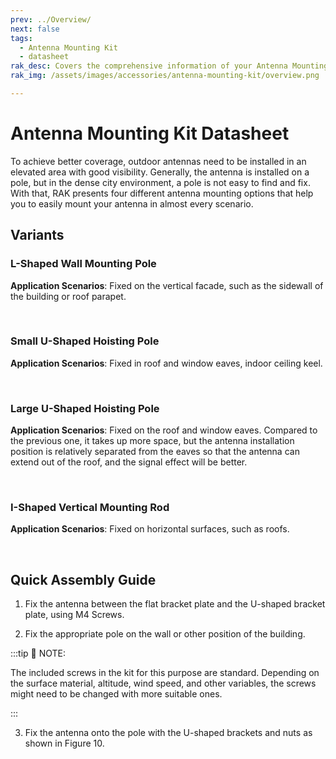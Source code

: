 ```yaml
---
prev: ../Overview/
next: false
tags:
  - Antenna Mounting Kit
  - datasheet
rak_desc: Covers the comprehensive information of your Antenna Mounting Kit to help you in using it. This information includes technical specifications, characteristics, and requirements.
rak_img: /assets/images/accessories/antenna-mounting-kit/overview.png

---
```


# Antenna Mounting Kit Datasheet

To achieve better coverage, outdoor antennas need to be installed in an elevated area with good visibility. Generally, the antenna is installed on a pole, but in the dense city environment, a pole is not easy to find and fix. With that, RAK presents four different antenna mounting options that help you to easily mount your antenna in almost every scenario.

## Variants

### L-Shaped Wall Mounting Pole

<b>Application Scenarios</b>: Fixed on the vertical facade, such as the sidewall of the building or roof parapet.

<rk-img
  src="/assets/images/accessories/antenna-mounting-kit/1.png"
  width="60%"
  caption="L-shaped wall mounting pole dimensions in mm"
/>

<br>

<rk-img
  src="/assets/images/accessories/antenna-mounting-kit/2.png"
  width="50%"
  caption="L-shaped wall mounting pole example application"
/>

### Small U-Shaped Hoisting Pole

<b>Application Scenarios</b>: Fixed in roof and window eaves, indoor ceiling keel.

<rk-img
  src="/assets/images/accessories/antenna-mounting-kit/3.png"
  width="40%"
  caption="Small U-shaped hoisting pole dimensions in mm"
/>

<br>

<rk-img
  src="/assets/images/accessories/antenna-mounting-kit/4.png"
  width="50%"
  caption="Small U-shaped hoisting pole example application"
/>

### Large U-Shaped Hoisting Pole

<b>Application Scenarios</b>: Fixed on the roof and window eaves. Compared to the previous one, it takes up more space, but the antenna installation position is relatively separated from the eaves so that the antenna can extend out of the roof, and the signal effect will be better.

<rk-img
  src="/assets/images/accessories/antenna-mounting-kit/5.png"
  width="60%"
  caption="Large U-shaped hoisting pole dimensions in mm"
/>

<br>

<rk-img
  src="/assets/images/accessories/antenna-mounting-kit/6.png"
  width="60%"
  caption="Large U-shaped hoisting pole example application"
/>

### I-Shaped Vertical Mounting Rod

<b>Application Scenarios</b>: Fixed on horizontal surfaces, such as roofs.

<rk-img
  src="/assets/images/accessories/antenna-mounting-kit/7.png"
  width="40%"
  caption="I-shaped vertical Mounting rod dimensions in mm"
/>

<br>

<rk-img
  src="/assets/images/accessories/antenna-mounting-kit/8.png"
  width="50%"
  caption="I-shaped vertical Mounting rod example application"
/>

## Quick Assembly Guide

1. Fix the antenna between the flat bracket plate and the U-shaped bracket plate, using M4 Screws.

<rk-img
  src="/assets/images/accessories/antenna-mounting-kit/9.png"
  width="55%"
  caption="Positioning and fixing the antenna in the brackets"
/>

2. Fix the appropriate pole on the wall or other position of the building. 

:::tip 📝 NOTE:

The included screws in the kit for this purpose are standard. Depending on the surface material, altitude, wind speed, and other variables, the screws might need to be changed with more suitable ones.

:::

3. Fix the antenna onto the pole with the U-shaped brackets and nuts as shown in Figure 10.

<rk-img
  src="/assets/images/accessories/antenna-mounting-kit/10.png"
  width="50%"
  caption="Mounting the antenna to the pole"
/>
